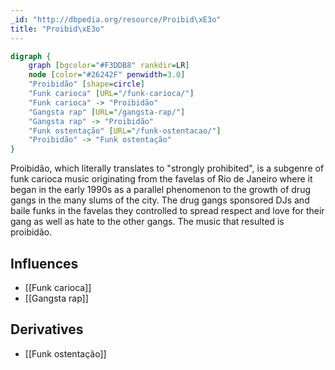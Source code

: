 ```yaml
---
_id: "http://dbpedia.org/resource/Proibid\xE3o"
title: "Proibid\xE3o"
---
```


```dot
digraph {
	graph [bgcolor="#F3DDB8" rankdir=LR]
	node [color="#26242F" penwidth=3.0]
	"Proibidão" [shape=circle]
	"Funk carioca" [URL="/funk-carioca/"]
	"Funk carioca" -> "Proibidão"
	"Gangsta rap" [URL="/gangsta-rap/"]
	"Gangsta rap" -> "Proibidão"
	"Funk ostentação" [URL="/funk-ostentacao/"]
	"Proibidão" -> "Funk ostentação"
}
```

Proibidão, which literally translates to "strongly prohibited", is a subgenre of funk carioca music originating from the favelas of Rio de Janeiro where it began in the early 1990s as a parallel phenomenon to the growth of drug gangs in the many slums of the city. The drug gangs sponsored DJs and baile funks in the favelas they controlled to spread respect and love for their gang as well as hate to the other gangs. The music that resulted is proibidão.

## Influences
- [[Funk carioca]]
- [[Gangsta rap]]

## Derivatives
- [[Funk ostentação]]

